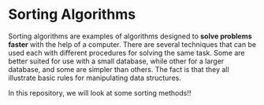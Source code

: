 # Sorting Algorithms

Sorting algorithms are examples of algorithms designed to **solve problems faster** with the help of a computer. There are several techniques that can be used each with different procedures for solving the same task. Some are better suited for use with a small database, while other for a larger database, and some are simpler than others. The fact is that they all illustrate basic rules for manipulating data structures.

In this repository, we will look at some sorting methods!!